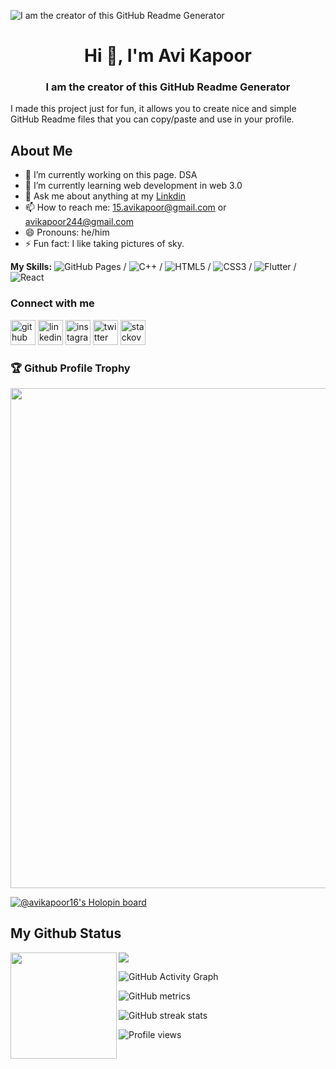 ![I am the creator of this GitHub Readme Generator](https://github.com/avikapoor24/avikapoor24/blob/e0811f3cd78f63c2b71a1829f2808c6b276df455/Welcome%20To%20my%20github%20(4).gif)

<h1 align="center">Hi 👋, I'm Avi Kapoor</h1>
<h3 align="center">I am the creator of this GitHub Readme Generator
</h3>

I made this project just for fun, it allows you to create nice and simple GitHub Readme files that you can copy/paste and use in your profile.

<a><h2>About Me</h2></a>

- 🔭 I’m currently working on this page. DSA 
- 🌱 I’m currently learning  web development in web 3.0 
- 💬 Ask me about anything at my [Linkdin](https://www.linkedin.com/in/avi-kapoor-702330229) 
- 📫 How to reach me: 15.avikapoor@gmail.com or avikapoor244@gmail.com
- 😄 Pronouns: he/him
- ⚡ Fun fact: I like taking pictures of sky. 

**My Skills:** ![GitHub Pages](https://img.shields.io/badge/GitHub_Pages-100000?style=for-the-badge&logo=github&logoColor=white) / ![C++](https://img.shields.io/badge/C%2B%2B-00599C?style=for-the-badge&logo=c%2B%2B&logoColor=white) / ![HTML5](https://img.shields.io/badge/HTML5-E34F26?style=for-the-badge&logo=html5&logoColor=white) / ![CSS3](https://img.shields.io/badge/CSS3-1572B6?style=for-the-badge&logo=css3&logoColor=white) / ![Flutter](https://img.shields.io/badge/Flutter-02569B?style=for-the-badge&logo=flutter&logoColor=white) / ![React](https://img.shields.io/badge/React-20232A?style=for-the-badge&logo=react&logoColor=61DAFB) 



<a><h3>Connect with me</h3></a>

[<img src='https://cdn.jsdelivr.net/npm/simple-icons@3.0.1/icons/github.svg' alt='github' height='40'>](https://github.com/avikapoor24)  [<img src='https://cdn.jsdelivr.net/npm/simple-icons@3.0.1/icons/linkedin.svg' alt='linkedin' height='40'>](https://www.linkedin.com/in/avi-kapoor-702330229)  [<img src='https://cdn.jsdelivr.net/npm/simple-icons@3.0.1/icons/instagram.svg' alt='instagram' height='40'>](https://www.instagram.com/avikapoor16)  [<img src='https://cdn.jsdelivr.net/npm/simple-icons@3.0.1/icons/twitter.svg' alt='twitter' height='40'>](https://twitter.com/avikapoor_16)  [<img src='https://cdn.jsdelivr.net/npm/simple-icons@3.0.1/icons/stackoverflow.svg' alt='stackoverflow' height='40'>](https://stackexchange.com/users/25951274/avi-kapoor) 


<a><h3>🏆 Github Profile Trophy</h3></a>
<a>
  <img width=800 src="https://github-profile-trophy.vercel.app/?username=avikapoor24&column=8&theme=gruvbox&no-frame=true"/>
</a>

[![@avikapoor16's Holopin board](https://holopin.io/api/user/board?user=avikapoor16)](https://holopin.io/@avikapoor16)

<a><h2>My Github Status</h2></a>

<div>
  <img height="170" align="left" src="https://github-readme-stats.vercel.app/api?username=avikapoor24&count_private=true&include_all_commits=true" />
  <img src="https://github-readme-stats.vercel.app/api/top-langs/?username=avikapoor24&layout=compact" />
</div>



![GitHub Activity Graph](https://activity-graph.herokuapp.com/graph?username=avikapoor24)  

![GitHub metrics](https://metrics.lecoq.io/avikapoor24)  

![GitHub streak stats](https://github-readme-streak-stats.herokuapp.com/?user=avikapoor24)  

![Profile views](https://gpvc.arturio.dev/avikapoor24)  
